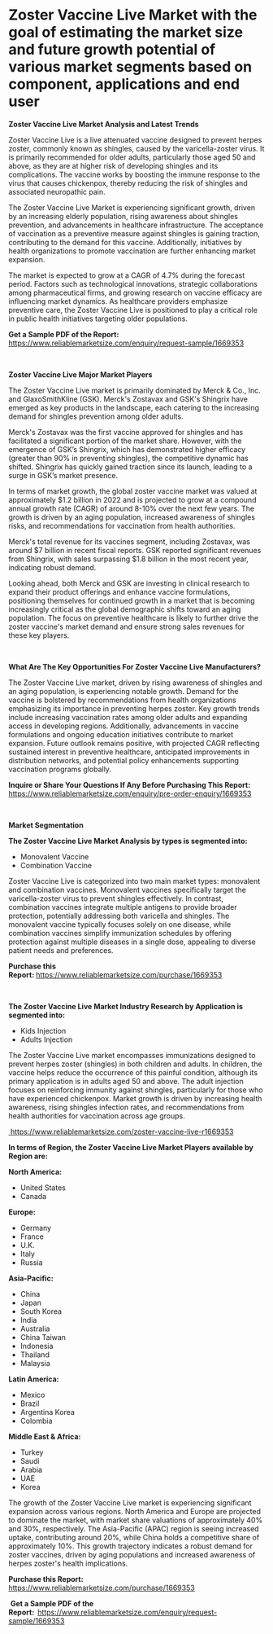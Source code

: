 <p><h1>Zoster Vaccine Live Market with the goal of estimating the market size and future growth potential of various market segments based on component, applications and end user</h1></p><p><strong>Zoster Vaccine Live Market Analysis and Latest Trends</strong></p>
<p><p>Zoster Vaccine Live is a live attenuated vaccine designed to prevent herpes zoster, commonly known as shingles, caused by the varicella-zoster virus. It is primarily recommended for older adults, particularly those aged 50 and above, as they are at higher risk of developing shingles and its complications. The vaccine works by boosting the immune response to the virus that causes chickenpox, thereby reducing the risk of shingles and associated neuropathic pain.</p><p>The Zoster Vaccine Live Market is experiencing significant growth, driven by an increasing elderly population, rising awareness about shingles prevention, and advancements in healthcare infrastructure. The acceptance of vaccination as a preventive measure against shingles is gaining traction, contributing to the demand for this vaccine. Additionally, initiatives by health organizations to promote vaccination are further enhancing market expansion.</p><p>The market is expected to grow at a CAGR of 4.7% during the forecast period. Factors such as technological innovations, strategic collaborations among pharmaceutical firms, and growing research on vaccine efficacy are influencing market dynamics. As healthcare providers emphasize preventive care, the Zoster Vaccine Live is positioned to play a critical role in public health initiatives targeting older populations.</p></p>
<p><strong>Get a Sample PDF of the Report:&nbsp;</strong> <a href="https://www.reliablemarketsize.com/enquiry/request-sample/1669353?utm_campaign=3251&utm_medium=2&utm_source=Github&utm_content=ia&utm_term=19042025&utm_id=zoster-vaccine-live">https://www.reliablemarketsize.com/enquiry/request-sample/1669353</a></p>
<p>&nbsp;</p>
<p><strong>Zoster Vaccine Live Major Market Players</strong></p>
<p><p>The Zoster Vaccine Live market is primarily dominated by Merck & Co., Inc. and GlaxoSmithKline (GSK). Merck's Zostavax and GSK's Shingrix have emerged as key products in the landscape, each catering to the increasing demand for shingles prevention among older adults.</p><p>Merck's Zostavax was the first vaccine approved for shingles and has facilitated a significant portion of the market share. However, with the emergence of GSK’s Shingrix, which has demonstrated higher efficacy (greater than 90% in preventing shingles), the competitive dynamic has shifted. Shingrix has quickly gained traction since its launch, leading to a surge in GSK’s market presence.</p><p>In terms of market growth, the global zoster vaccine market was valued at approximately $1.2 billion in 2022 and is projected to grow at a compound annual growth rate (CAGR) of around 8-10% over the next few years. The growth is driven by an aging population, increased awareness of shingles risks, and recommendations for vaccination from health authorities. </p><p>Merck's total revenue for its vaccines segment, including Zostavax, was around $7 billion in recent fiscal reports. GSK reported significant revenues from Shingrix, with sales surpassing $1.8 billion in the most recent year, indicating robust demand.</p><p>Looking ahead, both Merck and GSK are investing in clinical research to expand their product offerings and enhance vaccine formulations, positioning themselves for continued growth in a market that is becoming increasingly critical as the global demographic shifts toward an aging population. The focus on preventive healthcare is likely to further drive the zoster vaccine's market demand and ensure strong sales revenues for these key players.</p></p>
<p>&nbsp;</p>
<p><strong>What Are The Key Opportunities For Zoster Vaccine Live Manufacturers?</strong></p>
<p><p>The Zoster Vaccine Live market, driven by rising awareness of shingles and an aging population, is experiencing notable growth. Demand for the vaccine is bolstered by recommendations from health organizations emphasizing its importance in preventing herpes zoster. Key growth trends include increasing vaccination rates among older adults and expanding access in developing regions. Additionally, advancements in vaccine formulations and ongoing education initiatives contribute to market expansion. Future outlook remains positive, with projected CAGR reflecting sustained interest in preventive healthcare, anticipated improvements in distribution networks, and potential policy enhancements supporting vaccination programs globally.</p></p>
<p><strong>Inquire or Share Your Questions If Any Before Purchasing This Report:</strong> <a href="https://www.reliablemarketsize.com/enquiry/pre-order-enquiry/1669353?utm_campaign=3251&utm_medium=2&utm_source=Github&utm_content=ia&utm_term=19042025&utm_id=zoster-vaccine-live">https://www.reliablemarketsize.com/enquiry/pre-order-enquiry/1669353</a></p>
<p>&nbsp;</p>
<p><strong>Market Segmentation</strong></p>
<p><strong>The Zoster Vaccine Live Market Analysis by types is segmented into:</strong></p>
<p><ul><li>Monovalent Vaccine</li><li>Combination Vaccine</li></ul></p>
<p><p>Zoster Vaccine Live is categorized into two main market types: monovalent and combination vaccines. Monovalent vaccines specifically target the varicella-zoster virus to prevent shingles effectively. In contrast, combination vaccines integrate multiple antigens to provide broader protection, potentially addressing both varicella and shingles. The monovalent vaccine typically focuses solely on one disease, while combination vaccines simplify immunization schedules by offering protection against multiple diseases in a single dose, appealing to diverse patient needs and preferences.</p></p>
<p><strong>Purchase this Report:&nbsp;</strong><a href="https://www.reliablemarketsize.com/purchase/1669353?utm_campaign=3251&utm_medium=2&utm_source=Github&utm_content=ia&utm_term=19042025&utm_id=zoster-vaccine-live">https://www.reliablemarketsize.com/purchase/1669353</a></p>
<p>&nbsp;</p>
<p><strong>The Zoster Vaccine Live Market Industry Research by Application is segmented into:</strong></p>
<p><ul><li>Kids Injection</li><li>Adults Injection</li></ul></p>
<p><p>The Zoster Vaccine Live market encompasses immunizations designed to prevent herpes zoster (shingles) in both children and adults. In children, the vaccine helps reduce the occurrence of this painful condition, although its primary application is in adults aged 50 and above. The adult injection focuses on reinforcing immunity against shingles, particularly for those who have experienced chickenpox. Market growth is driven by increasing health awareness, rising shingles infection rates, and recommendations from health authorities for vaccination across age groups.</p></p>
<p><a href="https://www.reliablemarketsize.com/zoster-vaccine-live-r1669353?utm_campaign=3251&utm_medium=2&utm_source=Github&utm_content=ia&utm_term=19042025&utm_id=zoster-vaccine-live">&nbsp;https://www.reliablemarketsize.com/zoster-vaccine-live-r1669353</a></p>
<p><strong>In terms of Region, the Zoster Vaccine Live Market Players available by Region are:</strong></p>
<p>
    <p> <strong> North America: </strong>
        <ul>
            <li>United States</li>
            <li>Canada</li>
        </ul>
        </p> 
    <p> <strong> Europe: </strong>
        <ul>
            <li>Germany</li>
            <li>France</li>
            <li>U.K.</li>
            <li>Italy</li>
            <li>Russia</li>
        </ul>
        </p> 
    <p> <strong> Asia-Pacific: </strong>
        <ul>
            <li>China</li>
            <li>Japan</li>
            <li>South Korea</li>
            <li>India</li>
            <li>Australia</li>
            <li>China Taiwan</li>
            <li>Indonesia</li>
            <li>Thailand</li>
            <li>Malaysia</li>
        </ul>
        </p> 
    <p> <strong> Latin America: </strong>
        <ul>
            <li>Mexico</li>
            <li>Brazil</li>
            <li>Argentina Korea</li>
            <li>Colombia</li>
        </ul>
        </p> 
    <p> <strong> Middle East & Africa: </strong>
        <ul>
            <li>Turkey</li>
            <li>Saudi</li>
            <li>Arabia</li>
            <li>UAE</li>
            <li>Korea</li>
        </ul>
    </p>
    </p>
<p><p>The growth of the Zoster Vaccine Live market is experiencing significant expansion across various regions. North America and Europe are projected to dominate the market, with market share valuations of approximately 40% and 30%, respectively. The Asia-Pacific (APAC) region is seeing increased uptake, contributing around 20%, while China holds a competitive share of approximately 10%. This growth trajectory indicates a robust demand for zoster vaccines, driven by aging populations and increased awareness of herpes zoster's health implications.</p></p>
<p><strong>Purchase this Report: </strong><a href="https://www.reliablemarketsize.com/purchase/1669353?utm_campaign=3251&utm_medium=2&utm_source=Github&utm_content=ia&utm_term=19042025&utm_id=zoster-vaccine-live">https://www.reliablemarketsize.com/purchase/1669353</a></p>
<p>&nbsp;<strong>Get a Sample PDF of the Report:&nbsp;&nbsp;</strong><a href="https://www.reliablemarketsize.com/enquiry/request-sample/1669353?utm_campaign=3251&utm_medium=2&utm_source=Github&utm_content=ia&utm_term=19042025&utm_id=zoster-vaccine-live">https://www.reliablemarketsize.com/enquiry/request-sample/1669353</a></p>
<p><strong></strong></p>
<p><p></p><p></p><p></p></p>
